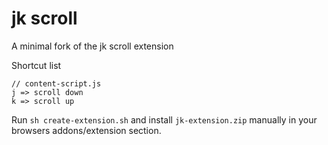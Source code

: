 # jk scroll
A minimal fork of the jk scroll extension

Shortcut list
```
// content-script.js
j => scroll down
k => scroll up
```

Run `sh create-extension.sh` and install `jk-extension.zip` manually in your
browsers addons/extension section.

